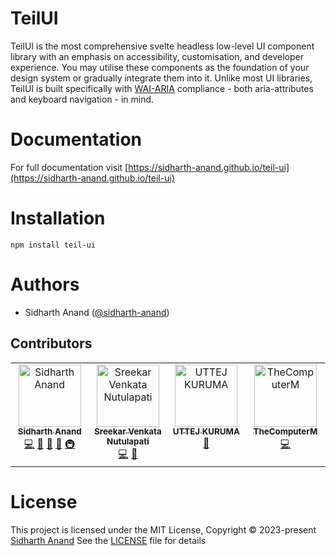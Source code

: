 # TeilUI

TeilUI is the most comprehensive svelte headless low-level UI component library with an emphasis on accessibility, customisation, and developer experience.
You may utilise these components as the foundation of your design system or gradually integrate them into it. 
Unlike most UI libraries, TeilUI is built specifically with [WAI-ARIA](https://www.w3.org/TR/wai-aria-practices/#aria_ex) compliance - both aria-attributes and keyboard navigation - in mind.

# Documentation

For full documentation visit [https://sidharth-anand.github.io/teil-ui](https://sidharth-anand.github.io/teil-ui)

# Installation

```
npm install teil-ui
```

# Authors

- Sidharth Anand ([@sidharth-anand](https://github.com/sidharth-anand))
  
## Contributors

<!-- ALL-CONTRIBUTORS-LIST:START - Do not remove or modify this section -->
<!-- prettier-ignore-start -->
<!-- markdownlint-disable -->
<table>
  <tbody>
    <tr>
      <td align="center" valign="top" width="14.28%"><a href="https://github.com/sidharth-anand"><img src="https://avatars.githubusercontent.com/u/55060749?v=4?s=100" width="100px;" alt="Sidharth Anand"/><br /><sub><b>Sidharth Anand</b></sub></a><br /><a href="https://github.com/sidharth-anand/teil-ui/commits?author=sidharth-anand" title="Code">💻</a> <a href="https://github.com/sidharth-anand/teil-ui/commits?author=sidharth-anand" title="Documentation">📖</a> <a href="#design-sidharth-anand" title="Design">🎨</a> <a href="#maintenance-sidharth-anand" title="Maintenance">🚧</a> <a href="#infra-sidharth-anand" title="Infrastructure (Hosting, Build-Tools, etc)">🚇</a></td>
      <td align="center" valign="top" width="14.28%"><a href="https://sreekarnutulapati.vercel.app"><img src="https://avatars.githubusercontent.com/u/64355404?v=4?s=100" width="100px;" alt="Sreekar Venkata Nutulapati"/><br /><sub><b>Sreekar Venkata Nutulapati</b></sub></a><br /><a href="https://github.com/sidharth-anand/teil-ui/commits?author=sreekarnv" title="Code">💻</a> <a href="https://github.com/sidharth-anand/teil-ui/commits?author=sreekarnv" title="Documentation">📖</a></td>
      <td align="center" valign="top" width="14.28%"><a href="https://uttejk.github.io"><img src="https://avatars.githubusercontent.com/u/114231462?v=4?s=100" width="100px;" alt="UTTEJ KURUMA"/><br /><sub><b>UTTEJ KURUMA</b></sub></a><br /><a href="#design-UttejK" title="Design">🎨</a></td>
      <td align="center" valign="top" width="14.28%"><a href="https://thecomputerm.github.io/"><img src="https://avatars.githubusercontent.com/u/24741538?v=4?s=100" width="100px;" alt="TheComputerM"/><br /><sub><b>TheComputerM</b></sub></a><br /><a href="https://github.com/sidharth-anand/teil-ui/commits?author=TheComputerM" title="Code">💻</a></td>
    </tr>
  </tbody>
</table>

<!-- markdownlint-restore -->
<!-- prettier-ignore-end -->

<!-- ALL-CONTRIBUTORS-LIST:END -->

# License

This project is licensed under the MIT License, Copyright © 2023-present [Sidharth Anand](https://github.com/sidharth-anand)
See the [LICENSE](LICENSE) file for details